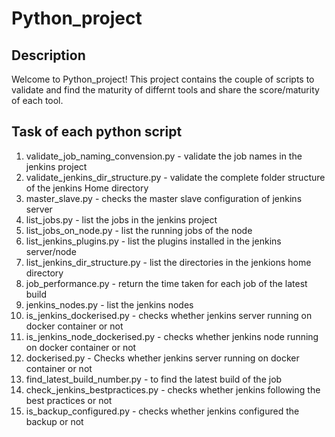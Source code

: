 # Python_project

## Description
Welcome to Python_project! This  project contains the couple of scripts to validate and find the maturity of differnt tools and share the score/maturity of each tool. 

## Task of each python script

1. validate_job_naming_convension.py - validate the job names in the jenkins project
2. validate_jenkins_dir_structure.py - validate the complete folder structure of the jenkins Home directory
3. master_slave.py - checks the master slave configuration of jenkins server
4. list_jobs.py - list the jobs in the jenkins project
5. list_jobs_on_node.py - list the running jobs of the node
6. list_jenkins_plugins.py - list the plugins installed in the jenkins server/node
7. list_jenkins_dir_structure.py - list the directories in the jenkions home directory
8. job_performance.py - return the time taken for each job of the latest build
9. jenkins_nodes.py - list the jenkins nodes
10. is_jenkins_dockerised.py - checks whether jenkins server running on docker container or not
11. is_jenkins_node_dockerised.py - checks whether jenkins node running on docker container or not
12. dockerised.py - Checks whether jenkins server running on docker container or not 
13. find_latest_build_number.py - to find the latest build of the job
14. check_jenkins_bestpractices.py - checks whether jenkins following the best practices or not 
15. is_backup_configured.py - checks whether jenkins configured the backup or not
